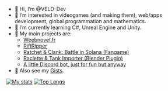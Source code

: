- 👋 Hi, I’m @VELD-Dev
- 👀 I’m interested in videogames (and making them), web/apps development, global programmation and mathematics.
- 🌱 I’m currently learning C#, Unreal Engine and Unity.
- 💞️ My main projects are:
  - [Weebnovel.fr](https://www.weebnovel.fr/ "weebnovel.fr")
  - [RiftRipper](https://github.com/VELD-Dev/riftripper "Riftripper repo")
  - [Ratchet & Clank: Battle in Solana (Fangame)](https://galaxstar-studio.xyz/ "galaxstar-studio.xyz")
  - [Raclette & Tank Importer (Blender Plugin)](https://github.com/VELD-Dev/raclette-and-tank "Raclette & Tank repo")
  - [A little Discord bot, just for fun but anyway](403 "Forbidden")
- 📜 Also see my [Gists](https://gist.github.com/VELD-Dev/).

[![My stats](https://github-readme-stats.vercel.app/api?username=veld-dev&show_icons=true&bg_color=45,db1233,a325d9&title_color=ffccdd&text_color=ccaacc&icon_color=d870ff&hide_border=true)]()
[![Top Langs](https://github-readme-stats.vercel.app/api/top-langs/?username=veld-dev&layout=compact&exclude_repo=QuestForBootcheat&langs_count=8&bg_color=45,a325d9,7068e3&title_color=ffccdd&text_color=d8b8d8&icon_color=ff88ff&hide_border=true)]()  
